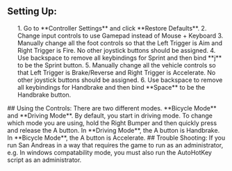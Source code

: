 ## Setting Up:
<ol>
	1. Go to **Controller Settings** and click **Restore Defaults**.
	2. Change input controls to use Gamepad instead of Mouse + Keyboard
	3. Manually change all the foot controls so that the Left Trigger is Aim and Right Trigger is Fire. No other
		joystick buttons should be assigned.
	4. Use backspace to remove all keybindings for Sprint and then bind **j** to be the Sprint button.
	5. Manually change all the vehicle controls so that Left Trigger is Brake/Reverse and Right Trigger is Accelerate.
		No other joystick buttons should be assigned.
	6. Use backspace to remove all keybindings for Handbrake and then bind **Space** to be the Handbrake button.
</ol>
## Using the Controls:
There are two different modes. **Bicycle Mode** and **Driving Mode**. By default, you start in driving mode.
	To change which mode you are using, hold the Right Bumper and then quickly press and release the A button. In **Driving
	Mode**, the A button is Handbrake. In **Bicycle Mode**, the A button is Accelerate.
## Trouble Shooting:
If you run San Andreas in a way that requires the game to run as an administrator, e.g. In windows compatability mode,
	you must also run the AutoHotKey script as an administrator.